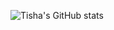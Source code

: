 

![Tisha's GitHub stats](https://github-readme-stats.vercel.app/api?username=Tishadubey01&show_icons=true&&bg_color=fffffffff&&rank_icon=github)


